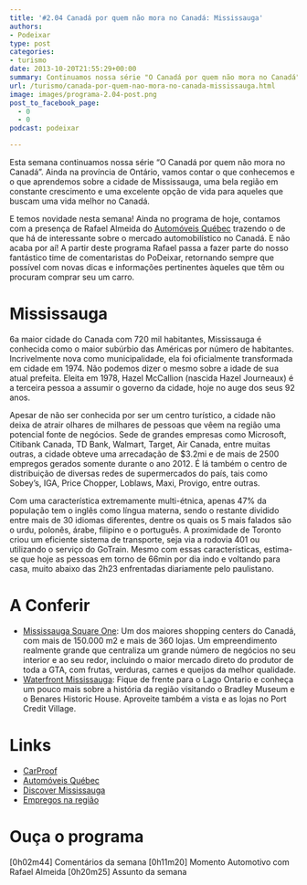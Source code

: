 ```yaml
---
title: '#2.04 Canadá por quem não mora no Canadá: Mississauga'
authors:
- Podeixar
type: post
categories:
- turismo
date: 2013-10-20T21:55:29+00:00
summary: Continuamos nossa série "O Canadá por quem não mora no Canadá". Esta semana, falamos sobre a cidade de Mississauga, uma jovem e bela região em constante crescimento e uma excelente opção para aqueles que buscam uma vida melhor no Canadá e ótimas oportunidades de emprego. Ainda no programa de hoje, contamos com a presença de Rafael Almeida do Automóveis Québec falando sobre fraudes cometidas pelas pessoas na hora de vender um carro!
url: /turismo/canada-por-quem-nao-mora-no-canada-mississauga.html
image: images/programa-2.04-post.png
post_to_facebook_page:
  - 0
  - 0
podcast: podeixar

---
```

Esta semana continuamos nossa série &#8220;O Canadá por quem não mora no Canadá&#8221;. Ainda na província de Ontário, vamos contar o que conhecemos e o que aprendemos sobre a cidade de Mississauga, uma bela região em constante crescimento e uma excelente opção de vida para aqueles que buscam uma vida melhor no Canadá.

E temos novidade nesta semana! Ainda no programa de hoje, contamos com a presença de Rafael Almeida do <a href="http://www.automoveisquebec.com" target="_blank">Automóveis Québec</a> trazendo o de que há de interessante sobre o mercado automobilístico no Canadá. E não acaba por aí! A partir deste programa Rafael passa a fazer parte do nosso fantástico time de comentaristas do PoDeixar, retornando sempre que possível com novas dicas e informações pertinentes àqueles que têm ou procuram comprar seu um carro.

# Mississauga

6a maior cidade do Canada com 720 mil habitantes, Mississauga é conhecida como o maior subúrbio das Américas por número de habitantes. Incrivelmente nova como municipalidade, ela foi oficialmente transformada em cidade em 1974. Não podemos dizer o mesmo sobre a idade de sua atual prefeita. Eleita em 1978, Hazel McCallion (nascida Hazel Journeaux) é a terceira pessoa a assumir o governo da cidade, hoje no auge dos seus 92 anos.

Apesar de não ser conhecida por ser um centro turístico, a cidade não deixa de atrair olhares de milhares de pessoas que vêem na região uma potencial fonte de negócios. Sede de grandes empresas como Microsoft, Citibank Canada, TD Bank, Walmart, Target, Air Canada, entre muitas outras, a cidade obteve uma arrecadação de $3.2mi e de mais de 2500 empregos gerados somente durante o ano 2012. É lá também o centro de distribuição de diversas redes de supermercados do país, tais como Sobey&#8217;s, IGA, Price Chopper, Loblaws, Maxi, Provigo, entre outras.

Com uma característica extremamente multi-étnica, apenas 47% da população tem o inglês como língua materna, sendo o restante dividido entre mais de 30 idiomas diferentes, dentre os quais os 5 mais falados são o urdu, polonês, árabe, filipino e o português. A proximidade de Toronto criou um eficiente sistema de transporte, seja via a rodovia 401 ou utilizando o serviço do GoTrain. Mesmo com essas características, estima-se que hoje as pessoas em torno de 66min por dia indo e voltando para casa, muito abaixo das 2h23 enfrentadas diariamente pelo paulistano.

# A Conferir

  * <a href="http://www.shopsquareone.com/" target="_blank">Mississauga Square One</a>: Um dos maiores shopping centers do Canadá, com mais de 150.000 m2 e mais de 360 lojas. Um empreendimento realmente grande que centraliza um grande número de negócios no seu interior e ao seu redor, incluindo o maior mercado direto do produtor de toda a GTA, com frutas, verduras, carnes e queijos da melhor qualidade.
  * <a href="http://www.waterfronttrail.org/trail-p-mississauga.html" target="_blank">Waterfront Mississauga</a>: Fique de frente para o Lago Ontario e conheça um pouco mais sobre a história da região visitando o Bradley Museum e o Benares Historic House. Aproveite também a vista e as lojas no Port Credit Village.

# Links

  * <a href="https://www.carproof.com/" target="_blank">CarProof</a>
  * <a href="http://www.automoveisquebec.com/" target="_blank">Automóveis Québec</a>
  * <a href="http://www.discovermississauga.ca/" target="_blank">Discover Mississauga</a>
  * <a href="http://www.indeed.com/jobs?l=Mississauga%2C+ON&indpubnum=4672722841986640" target="_blank">Empregos na região</a>

# Ouça o programa

[0h02m44] Comentários da semana
[0h11m20] Momento Automotivo com Rafael Almeida
[0h20m25] Assunto da semana
